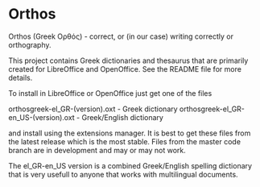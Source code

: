 # Orthos
Orthos (Greek Ορθός) - correct, or (in our case) writing correctly or orthography.

This project contains Greek dictionaries and thesaurus that are primarily created 
for LibreOffice and OpenOffice. See the README file for more details.

To install in LibreOffice or OpenOffice just get one of the files 

orthosgreek-el_GR-(version).oxt - Greek dictionary
orthosgreek-el_GR-en_US-(version).oxt - Greek/English dictionary 

and install using the extensions manager. It is best to get these files from the latest release
which is the most stable. Files from the master code branch are in development and may or may
not work. 

The el_GR-en_US version is a combined Greek/English spelling dictionary that is very
usefull to anyone that works with multilingual documents.
